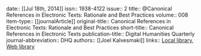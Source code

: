 date:: [[Jul 18th, 2014]]
issn:: 1938-4122
issue:: 2
title:: @Canonical References in Electronic Texts: Rationale and Best Practices
volume:: 008
item-type:: [[journalArticle]]
original-title:: Canonical References in Electronic Texts: Rationale and Best Practices
short-title:: Canonical References in Electronic Texts
publication-title:: Digital Humanities Quarterly
journal-abbreviation:: DHQ
authors:: [[Joel Kalvesmaki]]
links:: [Local library](zotero://select/groups/2386895/items/2HLFKWF4), [Web library](https://www.zotero.org/groups/2386895/items/2HLFKWF4)
